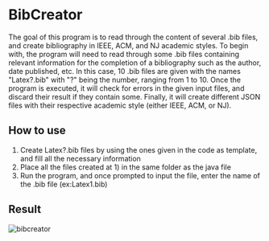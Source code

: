# BibCreator
The goal of this program is to read through the content of several .bib files, and create bibliography in IEEE, ACM, and NJ academic styles. To begin with, the program will need to read through some .bib files containing relevant information for the completion of a bibliography such as the author, date published, etc. In this case, 10 .bib files are given with the names "Latex?.bib" with "?" being the number, ranging from 1 to 10. Once the program is executed, it will check for errors in the given input files, and discard their result if they contain some. Finally, it will create different JSON files with their respective academic style (either IEEE, ACM, or NJ). 
## How to use
1. Create Latex?.bib files by using the ones given in the code as template, and fill all the necessary information
2. Place all the files created at 1) in the same folder as the java file
3. Run the program, and once prompted to input the file, enter the name of the .bib file (ex:Latex1.bib)
## Result
![bibcreator](https://user-images.githubusercontent.com/35940376/43357203-dca52946-924b-11e8-91ec-bd82d7df8123.gif)

